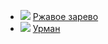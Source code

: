 * ![](/books/sf_fantasy/Федор%20Чешко/Ржавое%20зарево.jpg) [Ржавое зарево](/books/sf_fantasy/Федор%20Чешко/Ржавое%20зарево)
* ![](/books/sf_fantasy/Федор%20Чешко/Урман.jpg) [Урман](/books/sf_fantasy/Федор%20Чешко/Урман)